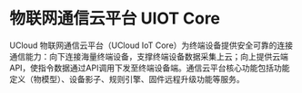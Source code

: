 # 物联网通信云平台 UIOT Core

UCloud 物联网通信云平台（UCloud IoT Core）为终端设备提供安全可靠的连接通信能力：向下连接海量终端设备，支撑终端设备数据采集上云；向上提供云端API，使指令数据通过API调用下发至终端设备端。通信云平台核心功能包括功能定义（物模型）、设备影子、规则引擎、固件远程升级功能等服务。
